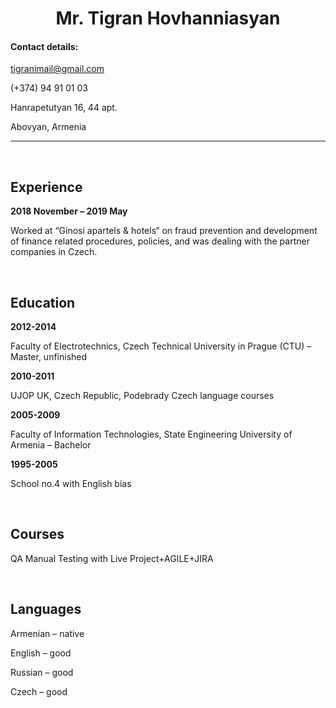 <div align="center"> 
<h1><b>Mr. Tigran Hovhanniasyan</b></h1>
</div>

#### __Contact details:__

tigranimail@gmail.com

(+374) 94 91 01 03

Hanrapetutyan 16, 44 apt.

Abovyan, Armenia

---
<p>&nbsp;</p>

## __Experience__

__2018 November – 2019 May__

Worked at “Ginosi apartels & hotels“ on fraud prevention and development of
finance related procedures, policies, and was dealing with the partner companies in Czech.

<p>&nbsp;</p>

## __Education__

__2012-2014__

Faculty of Electrotechnics, Czech Technical University in Prague (CTU) – Master, unfinished

__2010-2011__

UJOP UK, Czech Republic, Podebrady Czech language courses

__2005-2009__

Faculty of Information Technologies, State Engineering University of Armenia – Bachelor

__1995-2005__  

School no.4 with English bias

<p>&nbsp;</p>

## __Courses__

QA Manual Testing with Live Project+AGILE+JIRA

<p>&nbsp;</p>

## __Languages__

Armenian – native

English – good

Russian – good

Czech – good
